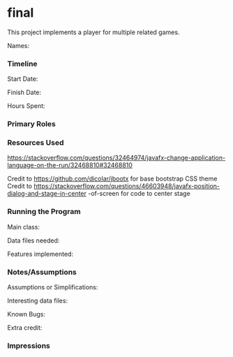 final
====

This project implements a player for multiple related games.

Names:


### Timeline

Start Date: 

Finish Date: 

Hours Spent:

### Primary Roles


### Resources Used
https://stackoverflow.com/questions/32464974/javafx-change-application-language-on-the-run/32468810#32468810

Credit to https://github.com/dicolar/jbootx for base bootstrap CSS theme
Credit to https://stackoverflow.com/questions/46603948/javafx-position-dialog-and-stage-in-center
-of-screen for code to center stage

### Running the Program

Main class:

Data files needed: 

Features implemented:



### Notes/Assumptions

Assumptions or Simplifications:

Interesting data files:

Known Bugs:

Extra credit:


### Impressions

